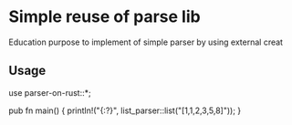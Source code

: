 # Simple reuse of parse lib
Education purpose to implement of simple parser by using external creat
## Usage
use parser-on-rust::*;

pub fn main() {
    println!("{:?}", list_parser::list("[1,1,2,3,5,8]"));
}
